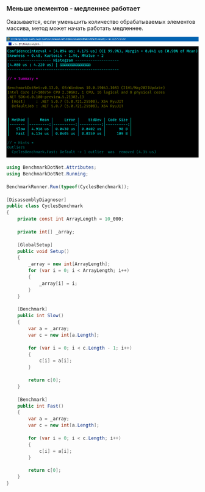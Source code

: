 ﻿### Меньше элементов - медленнее работает

Оказывается, если уменьшить количество обрабатываемых элементов массива, метод может начать работать медленнее.

![array-length-benchmark](img/array-length-benchmark.png)

```c#
using BenchmarkDotNet.Attributes;
using BenchmarkDotNet.Running;
 
BenchmarkRunner.Run(typeof(CyclesBenchmark));
 
[DisassemblyDiagnoser]
public class CyclesBenchmark
{
    private const int ArrayLength = 10_000;
     
    private int[] _array;
 
    [GlobalSetup]
    public void Setup()
    {
        _array = new int[ArrayLength];
        for (var i = 0; i < ArrayLength; i++)
        {
            _array[i] = i;
        }
    }
     
    [Benchmark]
    public int Slow()
    {
        var a = _array;
        var c = new int[a.Length];
         
        for (var i = 0; i < c.Length - 1; i++)
        {
            c[i] = a[i];
        }
 
        return c[0];
    }
 
    [Benchmark]
    public int Fast()
    {
        var a = _array;
        var c = new int[a.Length];
         
        for (var i = 0; i < c.Length; i++)
        {
            c[i] = a[i];
        }
 
        return c[0];
    }
}
```
